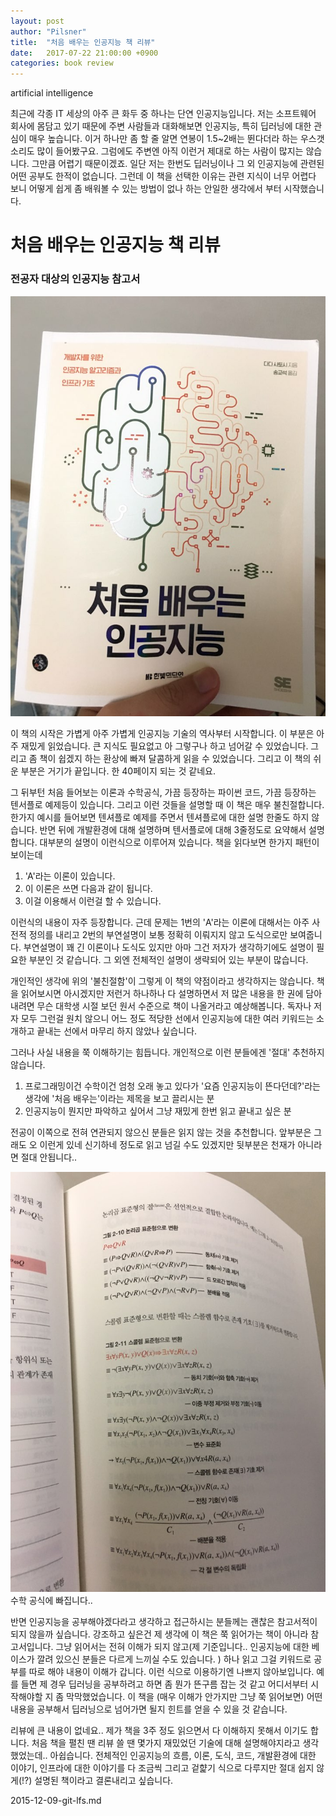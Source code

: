 ```yaml
---
layout: post
author: "Pilsner"
title:  "처음 배우는 인공지능 책 리뷰"
date:   2017-07-22 21:00:00 +0900
categories: book review
---
```

artificial intelligence

최근에 각종 IT 세상의 아주 큰 화두 중 하나는 단연 인공지능입니다. 저는 소프트웨어 회사에 몸담고 있기 때문에 주변 사람들과 대화해보면 인공지능, 특히 딥러닝에 대한
관심이 매우 높습니다. 이거 하나만 좀 할 줄 알면 연봉이 1.5~2배는 뛴다더라 하는 우스갯소리도 많이 들어봤구요. 그럼에도 주변엔 아직 이런거 제대로 하는 사람이 많지는 않습니다. 그만큼 어렵기 때문이겠죠.
일단 저는 한번도 딥러닝이나 그 외 인공지능에 관련된 어떤 공부도 한적이 없습니다. 그런데 이 책을 선택한 이유는 관련 지식이 너무 어렵다 보니 어떻게 쉽게 좀 배워볼 수 있는 방법이 없나 하는 안일한 생각에서 부터 시작했습니다.

# 처음 배우는 인공지능 책 리뷰

### 전공자 대상의 인공지능 참고서

![표지](https://github.com/darkrasid/darkrasid.github.io/blob/master/_image/first-learn-1.jpg?raw=true)

이 책의 시작은 가볍게 아주 가볍게 인공지능 기술의 역사부터 시작합니다. 이 부분은 아주 재밌게 읽었습니다. 큰 지식도 필요없고 아 그렇구나 하고 넘어갈 수 있었습니다. 그리고 좀 책이 쉽겠지 하는 
환상에 빠져 달콤하게 읽을 수 있었습니다. 그리고 이 책의 쉬운 부분은 거기가 끝입니다. 한 40페이지 되는 것 같네요. 

그 뒤부턴 처음 들어보는 이론과 수학공식, 가끔 등장하는 파이썬 코드, 가끔 등장하는 텐서플로 예제등이 있습니다. 그리고 이런 것들을 설명할 때 이 책은 매우 불친절합니다. 한가지 예시를 들어보면 텐셔플로 예제를 주면서 텐셔플로에 대한
설명 한줄도 하지 않습니다. 반면 뒤에 개발환경에 대해 설명하며 텐서플로에 대해 3줄정도로 요약해서 설명합니다. 
대부분의 설명이 이런식으로 이루어져 있습니다. 책을 읽다보면 한가지 패턴이 보이는데 

1. 'A'라는 이론이 있습니다. 
2. 이 이론은 쓰면 다음과 같이 됩니다. 
3. 이걸 이용해서 이런걸 할 수 있습니다. 

이런식의 내용이 자주 등장합니다. 근데 문제는 1번의 'A'라는 이론에 대해서는 아주 사전적 정의를 내리고 
2번의 부연설명이 보통 정확히 이뤄지지 않고 도식으로만 보여줍니다. 부연설명이 꽤 긴 이론이나 도식도 있지만 아마 그건 저자가 생각하기에도 설명이 필요한 부분인 것 같습니다. 그 외엔 전체적인 설명이 생략되어 있는 부분이 많습니다. 

개인적인 생각에 위의 '불친절함'이 그렇게 이 책의 약점이라고 생각하지는 않습니다. 책을 읽어보시면 아시겠지만 
저런거 하나하나 다 설명하면서 저 많은 내용을 한 권에 담아내려면 무슨 대학생 시절 보던 원서 수준으로 책이 나올거라고 예상해봅니다. 독자나 저자 모두 그런걸 원치 않으니 
어느 정도 적당한 선에서 인공지능에 대한 여러 키워드는 소개하고 끝내는 선에서 마무리 하지 않았나 싶습니다. 

그러나 사실 내용을 쭉 이해하기는 힘듭니다. 개인적으로 이런 분들에겐 '절대' 추천하지 않습니다.

1. 프로그래밍이건 수학이건 엄청 오래 놓고 있다가 '요즘 인공지능이 뜬다던데?'라는 생각에 '처음 배우는'이라는 제목을 보고 끌리시는 분
2. 인공지능이 뭔지만 파악하고 싶어서 그냥 재밌게 한번 읽고 끝내고 싶은 분

전공이 이쪽으로 전혀 연관되지 않으신 분들은 읽지 않는 것을 추천합니다. 
앞부분은 그래도 오 이런게 있네 신기하네 정도로 읽고 넘길 수도 있겠지만 뒷부분은 천재가 아니라면 절대 안됩니다.. 

![공식](https://github.com/darkrasid/darkrasid.github.io/blob/master/_image/first-learn-2.jpg?raw=true)
수학 공식에 빠집니다.. 


반면 인공지능을 공부해야겠다라고 생각하고 접근하시는 분들께는 괜찮은 참고서적이 되지 않을까 싶습니다. 
강조하고 싶은건 제 생각에 이 책은 쭉 읽어가는 책이 아니라 참고서입니다. 그냥 읽어서는 전혀 이해가 되지 않고(제 기준입니다.. 인공지능에 대한 베이스가 깔려 있으신 분들은 다르게 느끼실 수도 있습니다. )
하나 읽고 그걸 키워드로 공부를 따로 해야 내용이 이해가 갑니다. 이런 식으로 이용하기엔 나쁘지 않아보입니다. 
예를 들면 제 경우 딥러닝을 공부하려고 하면 좀 뭔가 뜬구름 잡는 것 같고 어디서부터 시작해야할 지 좀 막막했었습니다. 이 책을 (매우 이해가 안가지만 그냥 쭉 읽어보면) 어떤 내용을 공부해서 딥러닝으로 넘어가면 될지 힌트를 얻을 수 있을 것 같습니다. 

리뷰에 큰 내용이 없네요.. 제가 책을 3주 정도 읽으면서 다 이해하지 못해서 이기도 합니다. 처음 책을 펼친 땐 리뷰 쓸 땐 몇가지 재밌었던 기술에 대해 설명해야지라고 생각했었는데.. 아쉽습니다. 
전체적인 인공지능의 흐름, 이론, 도식, 코드, 개발환경에 대한 이야기, 인프라에 대한 이야기를 다 조금씩 그리고 겉햝기 식으로 다루지만 절대 쉽지 않게(!?) 설명된 책이라고 결론내리고 싶습니다. 

2015-12-09-git-lfs.md
